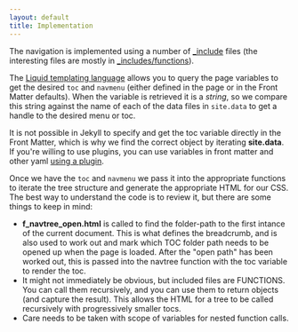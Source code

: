 ```yaml
---
layout: default
title: Implementation
---
```


The navigation is implemented using a number of [_include](https://github.com/hamishwillee/jekyll-bootstrap-docsite/tree/gh-pages/_includes) files (the interesting files are mostly in [_includes/functions](https://github.com/hamishwillee/jekyll-bootstrap-docsite/tree/gh-pages/_includes/functions)). 

The [Liquid templating language](https://github.com/Shopify/liquid/wiki/Liquid-for-Designers) allows you to query the page variables to get the desired ```toc``` and ```navmenu``` (either defined in the page or in the Front Matter defaults). When the variable is retrieved it is a *string*, so we compare this string against the name of each of the data files in ```site.data``` to get a handle to the desired menu or toc.

<div class="alert alert-warning" role="alert"><p>It is not possible in Jekyll to specify and get the toc variable directly in the Front Matter, which is why we find the correct object by iterating <b>site.data</b>. If you're willing to use plugins, you can use variables in front matter and other yaml <a href="https://github.com/gjtorikian/jekyll-conrefifier">using a plugin</a>.  </p></div>

Once we have the ```toc``` and ```navmenu``` we pass it into the appropriate functions to iterate the tree structure and generate the appropriate HTML for our CSS. The best way to understand the code is to review it, but there are some things to keep in mind:

* **f_navtree_open.html** is called to find the folder-path to the first intance of the current document. This is what defines the breadcrumb, and is also used to work out and mark which TOC folder path needs to be opened up when the page is loaded. After the "open path" has been worked out, this is passed into the navtree function with the toc variable to render the toc.
* It might not immediately be obvious, but included files are FUNCTIONS. You can call them recursively, and you can use them to return objects (and capture the result). This allows the HTML for a tree to be called recursively with progressively smaller tocs.
* Care needs to be taken with scope of variables for nested function calls.
